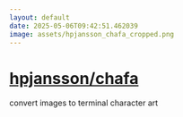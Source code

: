 ```yaml
---
layout: default
date: 2025-05-06T09:42:51.462039
image: assets/hpjansson_chafa_cropped.png
---
```


# [hpjansson/chafa](https://github.com/hpjansson/chafa)

convert images to terminal character art
